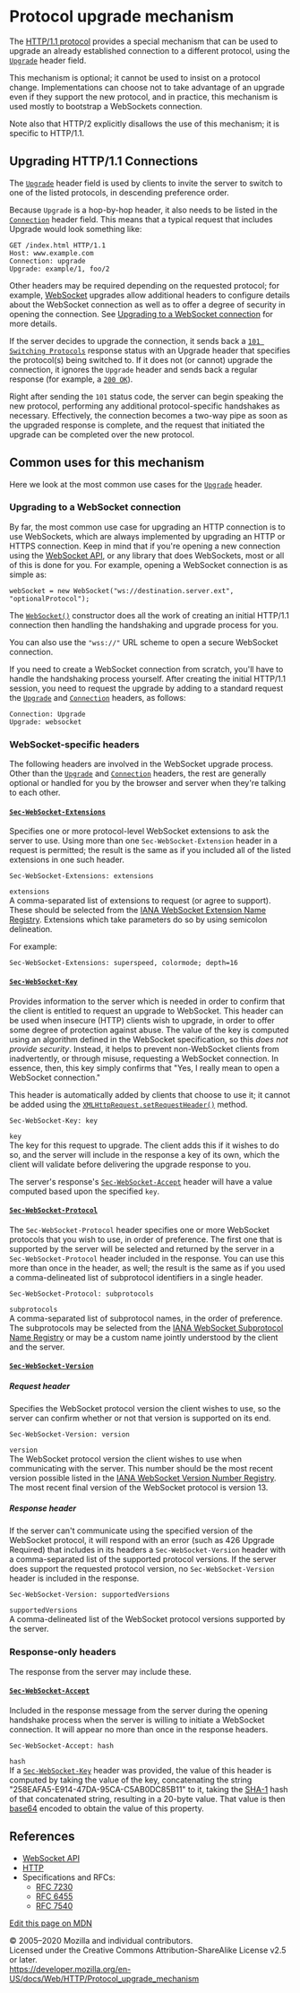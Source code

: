 Protocol upgrade mechanism
==========================

The [HTTP/1.1 protocol](index) provides a special mechanism that can be used to upgrade an already established connection to a different protocol, using the [`Upgrade`](https://developer.mozilla.org/en-US/docs/Web/HTTP/Headers/Upgrade) header field.

This mechanism is optional; it cannot be used to insist on a protocol change. Implementations can choose not to take advantage of an upgrade even if they support the new protocol, and in practice, this mechanism is used mostly to bootstrap a WebSockets connection.

Note also that HTTP/2 explicitly disallows the use of this mechanism; it is specific to HTTP/1.1.

Upgrading HTTP/1.1 Connections
------------------------------

The [`Upgrade`](https://developer.mozilla.org/en-US/docs/Web/HTTP/Headers/Upgrade) header field is used by clients to invite the server to switch to one of the listed protocols, in descending preference order.

Because `Upgrade` is a hop-by-hop header, it also needs to be listed in the [`Connection`](headers/connection) header field. This means that a typical request that includes Upgrade would look something like:

    GET /index.html HTTP/1.1
    Host: www.example.com
    Connection: upgrade
    Upgrade: example/1, foo/2

Other headers may be required depending on the requested protocol; for example, [WebSocket](https://developer.mozilla.org/en-US/docs/Web/API/WebSocket) upgrades allow additional headers to configure details about the WebSocket connection as well as to offer a degree of security in opening the connection. See [Upgrading to a WebSocket connection](#Upgrading_to_a_WebSocket_connection) for more details.

If the server decides to upgrade the connection, it sends back a [`101 Switching Protocols`](status/101) response status with an Upgrade header that specifies the protocol(s) being switched to. If it does not (or cannot) upgrade the connection, it ignores the `Upgrade` header and sends back a regular response (for example, a [`200 OK`](status/200)).

Right after sending the `101` status code, the server can begin speaking the new protocol, performing any additional protocol-specific handshakes as necessary. Effectively, the connection becomes a two-way pipe as soon as the upgraded response is complete, and the request that initiated the upgrade can be completed over the new protocol.

Common uses for this mechanism
------------------------------

Here we look at the most common use cases for the [`Upgrade`](https://developer.mozilla.org/en-US/docs/Web/HTTP/Headers/Upgrade) header.

### Upgrading to a WebSocket connection

By far, the most common use case for upgrading an HTTP connection is to use WebSockets, which are always implemented by upgrading an HTTP or HTTPS connection. Keep in mind that if you're opening a new connection using the [WebSocket API](https://developer.mozilla.org/en-US/docs/Web/API/WebSocket), or any library that does WebSockets, most or all of this is done for you. For example, opening a WebSocket connection is as simple as:

    webSocket = new WebSocket("ws://destination.server.ext", "optionalProtocol");

The [`WebSocket()`](https://developer.mozilla.org/en-US/docs/Web/API/WebSocket/WebSocket) constructor does all the work of creating an initial HTTP/1.1 connection then handling the handshaking and upgrade process for you.

You can also use the `"wss://"` URL scheme to open a secure WebSocket connection.

If you need to create a WebSocket connection from scratch, you'll have to handle the handshaking process yourself. After creating the initial HTTP/1.1 session, you need to request the upgrade by adding to a standard request the [`Upgrade`](https://developer.mozilla.org/en-US/docs/Web/HTTP/Headers/Upgrade) and [`Connection`](headers/connection) headers, as follows:

    Connection: Upgrade
    Upgrade: websocket

### WebSocket-specific headers

The following headers are involved in the WebSocket upgrade process. Other than the [`Upgrade`](https://developer.mozilla.org/en-US/docs/Web/HTTP/Headers/Upgrade) and [`Connection`](headers/connection) headers, the rest are generally optional or handled for you by the browser and server when they're talking to each other.

#### [`Sec-WebSocket-Extensions`](https://developer.mozilla.org/en-US/docs/Web/HTTP/Headers/Sec-WebSocket-Extensions)

Specifies one or more protocol-level WebSocket extensions to ask the server to use. Using more than one `Sec-WebSocket-Extension` header in a request is permitted; the result is the same as if you included all of the listed extensions in one such header.

    Sec-WebSocket-Extensions: extensions

`extensions`  
A comma-separated list of extensions to request (or agree to support). These should be selected from the [IANA WebSocket Extension Name Registry](https://www.iana.org/assignments/websocket/websocket.xml#extension-name). Extensions which take parameters do so by using semicolon delineation.

For example:

    Sec-WebSocket-Extensions: superspeed, colormode; depth=16

#### [`Sec-WebSocket-Key`](https://developer.mozilla.org/en-US/docs/Web/HTTP/Headers/Sec-WebSocket-Key)

Provides information to the server which is needed in order to confirm that the client is entitled to request an upgrade to WebSocket. This header can be used when insecure (HTTP) clients wish to upgrade, in order to offer some degree of protection against abuse. The value of the key is computed using an algorithm defined in the WebSocket specification, so this *does not provide security*. Instead, it helps to prevent non-WebSocket clients from inadvertently, or through misuse, requesting a WebSocket connection. In essence, then, this key simply confirms that "Yes, I really mean to open a WebSocket connection."

This header is automatically added by clients that choose to use it; it cannot be added using the [`XMLHttpRequest.setRequestHeader()`](https://developer.mozilla.org/en-US/docs/Web/API/XMLHttpRequest/setRequestHeader) method.

    Sec-WebSocket-Key: key

`key`  
The key for this request to upgrade. The client adds this if it wishes to do so, and the server will include in the response a key of its own, which the client will validate before delivering the upgrade response to you.

The server's response's [`Sec-WebSocket-Accept`](headers/sec-websocket-accept) header will have a value computed based upon the specified `key`.

#### [`Sec-WebSocket-Protocol`](https://developer.mozilla.org/en-US/docs/Web/HTTP/Headers/Sec-WebSocket-Protocol)

The `Sec-WebSocket-Protocol` header specifies one or more WebSocket protocols that you wish to use, in order of preference. The first one that is supported by the server will be selected and returned by the server in a `Sec-WebSocket-Protocol` header included in the response. You can use this more than once in the header, as well; the result is the same as if you used a comma-delineated list of subprotocol identifiers in a single header.

    Sec-WebSocket-Protocol: subprotocols

`subprotocols`  
A comma-separated list of subprotocol names, in the order of preference. The subprotocols may be selected from the [IANA WebSocket Subprotocol Name Registry](https://www.iana.org/assignments/websocket/websocket.xml#subprotocol-name) or may be a custom name jointly understood by the client and the server.

#### [`Sec-WebSocket-Version`](https://developer.mozilla.org/en-US/docs/Web/HTTP/Headers/Sec-WebSocket-Version)

##### Request header

Specifies the WebSocket protocol version the client wishes to use, so the server can confirm whether or not that version is supported on its end.

    Sec-WebSocket-Version: version

`version`  
The WebSocket protocol version the client wishes to use when communicating with the server. This number should be the most recent version possible listed in the [IANA WebSocket Version Number Registry](https://www.iana.org/assignments/websocket/websocket.xml#version-number). The most recent final version of the WebSocket protocol is version 13.

##### Response header

If the server can't communicate using the specified version of the WebSocket protocol, it will respond with an error (such as 426 Upgrade Required) that includes in its headers a `Sec-WebSocket-Version` header with a comma-separated list of the supported protocol versions. If the server does support the requested protocol version, no `Sec-WebSocket-Version` header is included in the response.

    Sec-WebSocket-Version: supportedVersions

`supportedVersions`  
A comma-delineated list of the WebSocket protocol versions supported by the server.

### Response-only headers

The response from the server may include these.

#### [`Sec-WebSocket-Accept`](headers/sec-websocket-accept)

Included in the response message from the server during the opening handshake process when the server is willing to initiate a WebSocket connection. It will appear no more than once in the response headers.

    Sec-WebSocket-Accept: hash

`hash`  
If a [`Sec-WebSocket-Key`](https://developer.mozilla.org/en-US/docs/Web/HTTP/Headers/Sec-WebSocket-Key) header was provided, the value of this header is computed by taking the value of the key, concatenating the string "258EAFA5-E914-47DA-95CA-C5AB0DC85B11" to it, taking the [SHA-1](https://en.wikipedia.org/wiki/SHA-1) hash of that concatenated string, resulting in a 20-byte value. That value is then [base64](https://developer.mozilla.org/en-US/docs/Web/API/WindowBase64/Base64_encoding_and_decoding) encoded to obtain the value of this property.

References
----------

-   [WebSocket API](https://developer.mozilla.org/en-US/docs/Web/API/WebSocket)
-   [HTTP](index)
-   Specifications and RFCs:
    -   [RFC 7230](https://tools.ietf.org/html/rfc7230)
    -   [RFC 6455](https://tools.ietf.org/html/rfc6455)
    -   [RFC 7540](https://tools.ietf.org/html/rfc7540)

<a href="https://developer.mozilla.org/en-US/docs/Web/HTTP/Protocol_upgrade_mechanism$edit" class="_attribution-link">Edit this page on MDN</a>

© 2005–2020 Mozilla and individual contributors.  
Licensed under the Creative Commons Attribution-ShareAlike License v2.5 or later.  
<a href="https://developer.mozilla.org/en-US/docs/Web/HTTP/Protocol_upgrade_mechanism" class="_attribution-link">https://developer.mozilla.org/en-US/docs/Web/HTTP/Protocol_upgrade_mechanism</a>
